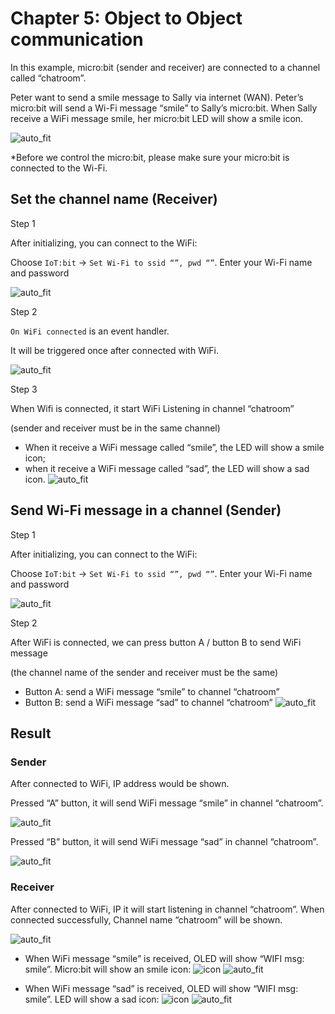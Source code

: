 # Chapter 5: Object to Object communication

In this example, micro:bit (sender and receiver) are connected to a channel called “chatroom”.<BR><P>
Peter want to send a smile message to Sally via internet (WAN). Peter’s micro:bit will send a Wi-Fi message “smile” to Sally’s micro:bit. When Sally receive a WiFi message smile, her micro:bit LED will show a smile icon.<BR><P>
![auto_fit](images/Ch5/Ch5_des.png)<P>

<span id="remarks">*Before we control the micro:bit, please make sure your micro:bit is connected to the Wi-Fi.</span><BR><P>



 
## Set the channel name (Receiver)

<span id="subtitle">Step 1</span><BR><P>
After initializing, you can connect to the WiFi:<BR><P>
Choose `IoT:bit` -> `Set Wi-Fi to ssid “”, pwd “”`. Enter your Wi-Fi name and password<BR><P>
![auto_fit](images/Ch5/Ch5_p1.png)<P>

<span id="subtitle">Step 2</span><BR><P>
`On WiFi connected` is an event handler.<BR><P>
It will be triggered once after connected with WiFi.<BR><P>
![auto_fit](images/Ch5/Ch5_p2.png)<P>


<span id="subtitle">Step 3</span><BR><P>
When Wifi is connected, it start WiFi Listening in channel “chatroom” <BR><P>
<span id="remarks">(sender and receiver must be in the same channel)</span><BR><P>
* When it receive a WiFi message called “smile”, the LED will show a smile icon; 
* when it receive a WiFi message called “sad”, the LED will show a sad icon.
![auto_fit](images/Ch5/Ch5_p3.png)<P>

## Send Wi-Fi message in a channel (Sender)

<span id="subtitle">Step 1</span><BR><P>
After initializing, you can connect to the WiFi:<BR><P>
Choose `IoT:bit` -> `Set Wi-Fi to ssid “”, pwd “”`. Enter your Wi-Fi name and password<BR><P>
![auto_fit](images/Ch5/Ch5_p4.png)<P>

<span id="subtitle">Step 2</span><BR><P>
After WiFi is connected, we can press button A / button B to send WiFi message<BR><P>
<span id="remarks">(the channel name of the sender and receiver must be the same)</span><BR><P>
* Button A: send a WiFi message “smile” to channel “chatroom” 
* Button B:  send a WiFi message “sad” to channel “chatroom” 
![auto_fit](images/Ch5/Ch5_p5.png)<P>

## Result

### Sender
After connected to WiFi, IP address would be shown.<BR><P>
Pressed “A” button, it will send WiFi message “smile” in channel “chatroom”. <BR><P>
![auto_fit](images/Ch5/Ch5_result1.png)<P>
 

Pressed “B” button, it will send WiFi message “sad” in channel “chatroom”. <BR><P>
![auto_fit](images/Ch5/Ch5_result2.png)<P>


### Receiver
After connected to WiFi, IP it will start listening in channel “chatroom”. When connected successfully, Channel name “chatroom” will be shown.<BR><P>
![auto_fit](images/Ch5/Ch5_result3.png)<P>
* When WiFi message “smile” is received, OLED will show “WIFI msg: smile”. Micro:bit will show an smile icon: ![icon](images/Ch5/smile.png)
![auto_fit](images/Ch5/Ch5_result4.png)<P>
* When WiFi message “sad” is received, OLED will show “WIFI msg: smile”. LED will show a sad icon: ![icon](images/Ch5/sad.png)
![auto_fit](images/Ch5/Ch5_result5.png)<P>


